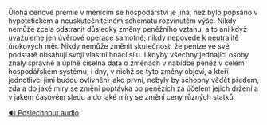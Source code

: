 
Úloha cenové prémie v měnícím se hospodářství je jiná, než bylo popsáno v hypotetickém a neuskutečnitelném schématu rozvinutém výše. Nikdy nemůže zcela odstranit důsledky změny peněžního vztahu, a to ani když uvažujeme jen úvěrové operace samotné; nikdy nepovede k neutralitě úrokových měr. Nikdy nemůže změnit skutečnost, že peníze ve své podstatě obsahují svoji vlastní hnací sílu. I kdyby všechny jednající osoby znaly správně a úplně číselná data o změnách v nabídce peněz v celém hospodářském systému, i dny, v nichž se tyto změny objeví, a kteří jednotlivci jimi budou ovlivněni jako první, nebyly by schopny vědět předem, zda a do jaké míry se změní poptávka po penězích za účelem jejich držení a v jakém časovém sledu a do jaké míry se změní ceny různých statků.

[🔊 Poslechnout audio](/data/7-paragraphs/audio/chapter_99/para_001-loha-cenov-prmie-v-mncm-se-hospodstv-je-j.mp3)
